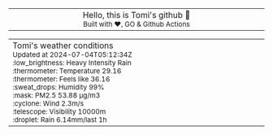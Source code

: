 
<div align="center">
<table>
<tbody>
<td align="center">
<img width="2000" height="0"><br>
Hello, this is Tomi's github 👋<br>
<sup>Built with ❤️, GO & Github Actions</sup><br>
<img width="2000" height="0">
</td>
</tbody>
</table>
</div>
<table>
<tbody>
<td align="left">
<img width="2000" height="0"><br>
Tomi's weather conditions<br>
<sup>Updated at 2024-07-04T05:12:34Z</sup><br>
<sup>:low_brightness: Heavy Intensity Rain</sup><br>
<sup>:thermometer: Temperature 29.16 </sup><br>
<sup>:thermometer: Feels like 36.16</sup><br>
<sup>:sweat_drops: Humidity 99%</sup><br>
<sup>:mask: PM2.5 53.88 μg/m3</sup><br>
<sup>:cyclone: Wind 2.3m/s </sup><br>
<sup>:telescope: Visibility 10000m </sup><br>
<sup>:droplet: Rain 6.14mm/last 1h </sup><br>
<img width="2000" height="0">
</td>
<td align="left">
<img width="2000" height="0"><br>
<br>
<img width="2000" height="0">
</td>
</tbody>
</table>
</div>
    